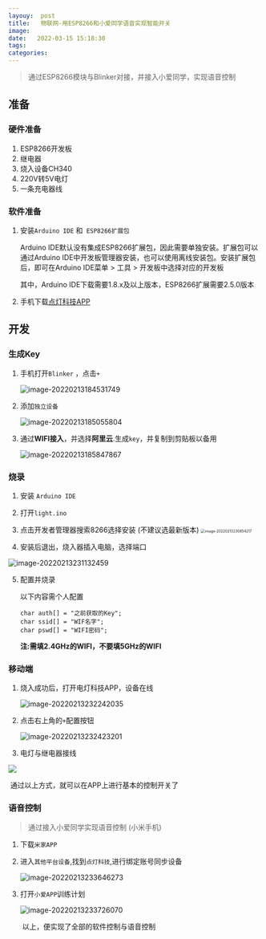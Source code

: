 ```yaml
---
layouy:  post
title:   物联网-用ESP8266和小爱同学语音实现智能开关
image:
date:   2022-03-15 15:18:30
tags: 	
categories: 
---
```


>通过ESP8266模块与Blinker对接，并接入小爱同学，实现语音控制

## 准备

### 硬件准备

1. ESP8266开发板
2. 继电器
3. 烧入设备CH340
4. 220V转5V电灯
5. 一条充电器线

### 软件准备

1. 安装`Arduino IDE` 和` ESP8266扩展包`

   Arduino IDE默认没有集成ESP8266扩展包，因此需要单独安装。扩展包可以通过Arduino IDE中开发板管理器安装，也可以使用离线安装包。安装扩展包后，即可在Arduino IDE菜单 > 工具 > 开发板中选择对应的开发板

   其中，Arduino IDE下载需要1.8.x及以上版本，ESP8266扩展需要2.5.0版本

2. 手机下载[点灯科技APP](diandeng.tech/home) 

## 开发

### 生成Key

1. 手机打开`Blinker` ，点击`+`

   ![image-20220213184531749](https://raw.githubusercontent.com/SeasonTong/ImageHosting/main/img/image-20220213184531749.png)

2. 添加`独立设备`

   ![image-20220213185055804](https://raw.githubusercontent.com/SeasonTong/ImageHosting/main/img/image-20220213185055804.png)

3. 通过**WIFI接入**，并选择**阿里云**.生成`key`，并复制到剪贴板以备用

   ![image-20220213185847867](https://raw.githubusercontent.com/SeasonTong/ImageHosting/main/img/image-20220213185847867.png)

   
   
   

### 烧录

1. 安装 `Arduino IDE`

2. 打开`light.ino`

3. 点击开发者管理器搜索8266选择安装 (不建议选最新版本)
	<img src="https://raw.githubusercontent.com/SeasonTong/ImageHosting/main/img/image-20220213230854217.png" alt="image-20220213230854217" style="zoom:50%;" />
	
4. 安装后退出，烧入器插入电脑，选择端口

  ![image-20220213231132459](https://raw.githubusercontent.com/SeasonTong/ImageHosting/main/img/image-20220213231132459.png)

  5. 配置并烧录

     以下内容需个人配置

     ```
     char auth[] = "之前获取的Key"; 
     char ssid[] = "WIF名字";
     char pswd[] = "WIFI密码";
     ```

     **注:需填2.4GHz的WIFI，不要填5GHz的WIFI**

  ### 移动端

  1. 烧入成功后，打开电灯科技APP，设备在线

     ![image-20220213232242035](https://raw.githubusercontent.com/SeasonTong/ImageHosting/main/img/image-20220213232242035.png)

  2. 点击右上角的`+`配置按钮

     ![image-20220213232423201](https://raw.githubusercontent.com/SeasonTong/ImageHosting/main/img/image-20220213232423201.png)

  3. 电灯与继电器接线

![](https://raw.githubusercontent.com/SeasonTong/ImageHosting/main/img/image-20220213232725102.png)

​			通过以上方式，就可以在APP上进行基本的控制开关了

### 语音控制

> 通过接入小爱同学实现语音控制 (小米手机)

1. 下载`米家APP`

2. 进入`其他平台设备`,找到`点灯科技`,进行绑定账号同步设备

   ![image-20220213233646273](https://raw.githubusercontent.com/SeasonTong/ImageHosting/main/img/image-20220213233646273.png)

3. 打开`小爱APP`训练计划

   ![image-20220213233726070](https://raw.githubusercontent.com/SeasonTong/ImageHosting/main/img/image-20220213233726070.png)

   ​		以上，便实现了全部的软件控制与语音控制
